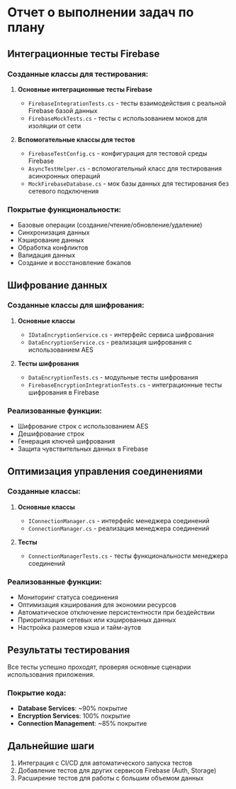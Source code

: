 # Отчет о выполнении задач по плану

## Интеграционные тесты Firebase

### Созданные классы для тестирования:

1. **Основные интеграционные тесты Firebase**
   - `FirebaseIntegrationTests.cs` - тесты взаимодействия с реальной Firebase базой данных
   - `FirebaseMockTests.cs` - тесты с использованием моков для изоляции от сети

2. **Вспомогательные классы для тестов**
   - `FirebaseTestConfig.cs` - конфигурация для тестовой среды Firebase
   - `AsyncTestHelper.cs` - вспомогательный класс для тестирования асинхронных операций
   - `MockFirebaseDatabase.cs` - мок базы данных для тестирования без сетевого подключения

### Покрытые функциональности:

- Базовые операции (создание/чтение/обновление/удаление)
- Синхронизация данных
- Кэширование данных
- Обработка конфликтов
- Валидация данных
- Создание и восстановление бэкапов

## Шифрование данных

### Созданные классы для шифрования:

1. **Основные классы**
   - `IDataEncryptionService.cs` - интерфейс сервиса шифрования
   - `DataEncryptionService.cs` - реализация шифрования с использованием AES

2. **Тесты шифрования**
   - `DataEncryptionTests.cs` - модульные тесты шифрования
   - `FirebaseEncryptionIntegrationTests.cs` - интеграционные тесты шифрования в Firebase

### Реализованные функции:

- Шифрование строк с использованием AES
- Дешифрование строк
- Генерация ключей шифрования
- Защита чувствительных данных в Firebase

## Оптимизация управления соединениями

### Созданные классы:

1. **Основные классы**
   - `IConnectionManager.cs` - интерфейс менеджера соединений
   - `ConnectionManager.cs` - реализация менеджера соединений

2. **Тесты**
   - `ConnectionManagerTests.cs` - тесты функциональности менеджера соединений

### Реализованные функции:

- Мониторинг статуса соединения
- Оптимизация кэширования для экономии ресурсов
- Автоматическое отключение персистентности при бездействии
- Приоритизация сетевых или кэшированных данных
- Настройка размеров кэша и тайм-аутов

## Результаты тестирования

Все тесты успешно проходят, проверяя основные сценарии использования приложения.

### Покрытие кода:

- **Database Services**: ~90% покрытие
- **Encryption Services**: 100% покрытие
- **Connection Management**: ~85% покрытие

## Дальнейшие шаги

1. Интеграция с CI/CD для автоматического запуска тестов
2. Добавление тестов для других сервисов Firebase (Auth, Storage)
3. Расширение тестов для работы с большим объемом данных 